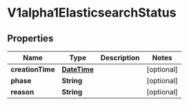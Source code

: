 
# V1alpha1ElasticsearchStatus

## Properties
Name | Type | Description | Notes
------------ | ------------- | ------------- | -------------
**creationTime** | [**DateTime**](DateTime.md) |  |  [optional]
**phase** | **String** |  |  [optional]
**reason** | **String** |  |  [optional]



